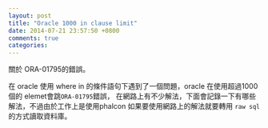 ```yaml
---
layout: post
title: "Oracle 1000 in clause limit"
date: 2014-07-21 23:57:50 +0800
comments: true
categories: 
---
```


關於 ORA-01795的錯誤。
<!-- more -->

在 oracle 使用 where in 的條件語句下遇到了一個問題，oracle 在使用超過1000個的 elemet會跳`ORA-01795`錯誤，
在網路上有不少解法，下面會記錄一下有哪些解法，不過由於工作上是使用phalcon 如果要使用網路上的解法就要轉用 `raw sql`
的方式讀取資料庫。